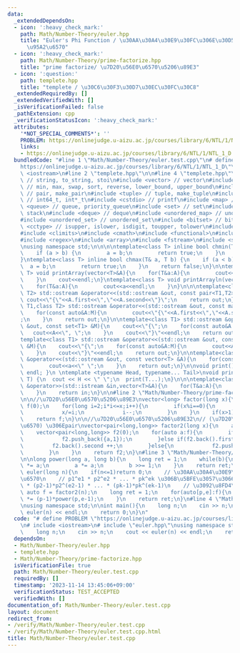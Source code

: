 ```yaml
---
data:
  _extendedDependsOn:
  - icon: ':heavy_check_mark:'
    path: Math/Number-Theory/euler.hpp
    title: "Euler's Phi Function / \u30AA\u30A4\u30E9\u30FC\u306E\u30D5\u30A1\u30A4\
      \u95A2\u6570"
  - icon: ':heavy_check_mark:'
    path: Math/Number-Theory/prime-factorize.hpp
    title: "prime factorize/ \u7D20\u56E0\u6570\u5206\u89E3"
  - icon: ':question:'
    path: templete.hpp
    title: "templete / \u30C6\u30F3\u30D7\u30EC\u30FC\u30C8"
  _extendedRequiredBy: []
  _extendedVerifiedWith: []
  _isVerificationFailed: false
  _pathExtension: cpp
  _verificationStatusIcon: ':heavy_check_mark:'
  attributes:
    '*NOT_SPECIAL_COMMENTS*': ''
    PROBLEM: https://onlinejudge.u-aizu.ac.jp/courses/library/6/NTL/1/NTL_1_D
    links:
    - https://onlinejudge.u-aizu.ac.jp/courses/library/6/NTL/1/NTL_1_D
  bundledCode: "#line 1 \"Math/Number-Theory/euler.test.cpp\"\n# define PROBLEM \"\
    https://onlinejudge.u-aizu.ac.jp/courses/library/6/NTL/1/NTL_1_D\"\n# include\
    \ <iostream>\n#line 2 \"templete.hpp\"\n\n#line 4 \"templete.hpp\"\n#include <string>\
    \ // string, to_string, stoi\n#include <vector> // vector\n#include <algorithm>\
    \ // min, max, swap, sort, reverse, lower_bound, upper_bound\n#include <utility>\
    \ // pair, make_pair\n#include <tuple> // tuple, make_tuple\n#include <cstdint>\
    \ // int64_t, int*_t\n#include <cstdio> // printf\n#include <map> // map\n#include\
    \ <queue> // queue, priority_queue\n#include <set> // set\n#include <stack> //\
    \ stack\n#include <deque> // deque\n#include <unordered_map> // unordered_map\n\
    #include <unordered_set> // unordered_set\n#include <bitset> // bitset\n#include\
    \ <cctype> // isupper, islower, isdigit, toupper, tolower\n#include <iomanip>\n\
    #include <climits>\n#include <cmath>\n#include <functional>\n#include <numeric>\n\
    #include <regex>\n#include <array>\n#include <fstream>\n#include <sstream>\n\n\
    \nusing namespace std;\n\n\n\ntemplate<class T> inline bool chmin(T& a, T b) {\n\
    \    if (a > b) {\n        a = b;\n        return true;\n    }\n    return false;\n\
    }\ntemplate<class T> inline bool chmax(T& a, T b) {\n    if (a < b) {\n      \
    \  a = b;\n        return true;\n    }\n    return false;\n}\n\ntemplate<class\
    \ T> void printArray(vector<T>&A){\n    for(T&a:A){\n        cout<<a<<\" \";\n\
    \    }\n    cout<<endl;\n}\ntemplate<class T> void printArrayln(vector<T>&A){\n\
    \    for(T&a:A){\n        cout<<a<<endl;\n    }\n}\n\n\ntemplate<class T1,class\
    \ T2> std::ostream &operator<<(std::ostream &out, const pair<T1,T2> &A){\n   \
    \ cout<<\"{\"<<A.first<<\",\"<<A.second<<\"}\";\n    return out;\n}\n\ntemplate<class\
    \ T1,class T2> std::ostream &operator<<(std::ostream &out, const map<T1,T2> &M){\n\
    \    for(const auto&A:M){\n        cout<<\"{\"<<A.first<<\",\"<<A.second<<\"}\"\
    ;\n    }\n    return out;\n}\n\ntemplate<class T1> std::ostream &operator<<(std::ostream\
    \ &out, const set<T1> &M){\n    cout<<\"{\";\n    for(const auto&A:M){\n     \
    \   cout<<A<<\", \";\n    }\n    cout<<\"}\"<<endl;\n    return out;\n}\n\n\n\
    template<class T1> std::ostream &operator<<(std::ostream &out, const multiset<T1>\
    \ &M){\n    cout<<\"{\";\n    for(const auto&A:M){\n        cout<<A<<\", \";\n\
    \    }\n    cout<<\"}\"<<endl;\n    return out;\n}\n\ntemplate<class T> std::ostream\
    \ &operator<<(std::ostream &out, const vector<T> &A){\n    for(const T &a:A){\n\
    \        cout<<a<<\" \";\n    }\n    return out;\n}\n\nvoid print() { cout <<\
    \ endl; }\n \ntemplate <typename Head, typename... Tail>\nvoid print(Head H, Tail...\
    \ T) {\n  cout << H << \" \";\n  print(T...);\n}\n\n\ntemplate<class T> std::istream\
    \ &operator>>(std::istream &in,vector<T>&A){\n    for(T&a:A){\n        std::cin>>a;\n\
    \    }\n    return in;\n}\n\n#line 2 \"Math/Number-Theory/prime-factorize.hpp\"\
    \n\n//\u7D20\u56E0\u6570\u5206\u89E3\nvector<long> factor(long x){\n    vector<long>\
    \ f(0);\n    for(long i=2;i*i<=x;i++){\n        if(x%i==0){\n            f.push_back(i);\n\
    \            x/=i;\n            i--;\n        }\n    }\n    if(x>1)f.push_back(x);\n\
    \    return f;\n}\n\n//\u7D20\u56E0\u6570\u5206\u89E32\n// (\u7D20\u6570,\u6307\
    \u6570) \u306Epair\nvector<pair<long,long>> factor2(long x){\n    auto f = factor(x);\n\
    \    vector<pair<long,long>> f2(0);\n    for(auto a:f){\n        if(f2.empty()){\n\
    \            f2.push_back({a,1});\n        }else if(f2.back().first==a){\n   \
    \         f2.back().second ++;\n        }else{\n            f2.push_back({a,1});\n\
    \        }\n    }\n    return f2;\n}\n#line 3 \"Math/Number-Theory/euler.hpp\"\
    \n\nlong power(long a, long b){\n    long ret = 1;\n    while(b){\n        if(b&1)ret\
    \ *= a;\n        a *= a;\n        b >>= 1;\n    }\n    return ret;\n}\n\n\nlong\
    \ euler(long n){\n    if(n<=1)return 0;\n    // \u30AA\u30A4\u30E9\u30FC\u95A2\
    \u6570\n    // p1^e1 * p2^e2 * ... * pk^ek \u306B\u5BFE\u3057\u3066\n    // (p1-1)*p1^(e1-1)\
    \ * (p2-1)*p2^(e2-1) * ... * (pk-1)*pk^(ek-1)\n    // \u3092\u8FD4\u3059\n   \
    \ auto f = factor2(n);\n    long ret = 1;\n    for(auto[p,e]:f){\n        ret\
    \ *= (p-1)*power(p,e-1);\n    }\n    return ret;\n}\n#line 4 \"Math/Number-Theory/euler.test.cpp\"\
    \nusing namespace std;\n\nint main(){\n    long n;\n    cin >> n;\n    cout <<\
    \ euler(n) << endl;\n    return 0;\n}\n"
  code: "# define PROBLEM \"https://onlinejudge.u-aizu.ac.jp/courses/library/6/NTL/1/NTL_1_D\"\
    \n# include <iostream>\n# include \"euler.hpp\"\nusing namespace std;\n\nint main(){\n\
    \    long n;\n    cin >> n;\n    cout << euler(n) << endl;\n    return 0;\n}"
  dependsOn:
  - Math/Number-Theory/euler.hpp
  - templete.hpp
  - Math/Number-Theory/prime-factorize.hpp
  isVerificationFile: true
  path: Math/Number-Theory/euler.test.cpp
  requiredBy: []
  timestamp: '2023-11-14 13:45:06+09:00'
  verificationStatus: TEST_ACCEPTED
  verifiedWith: []
documentation_of: Math/Number-Theory/euler.test.cpp
layout: document
redirect_from:
- /verify/Math/Number-Theory/euler.test.cpp
- /verify/Math/Number-Theory/euler.test.cpp.html
title: Math/Number-Theory/euler.test.cpp
---
```

